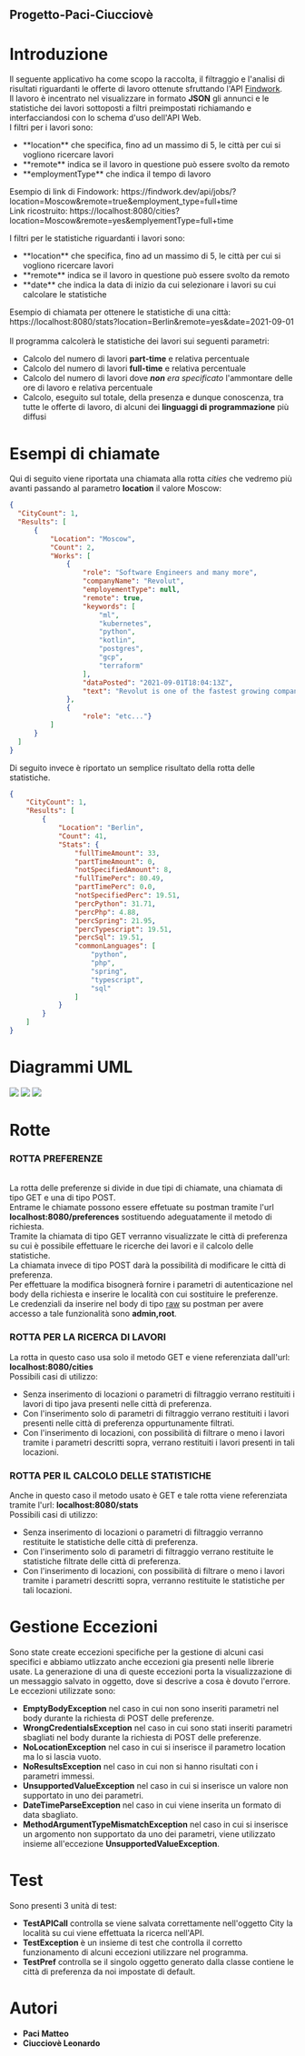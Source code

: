## Progetto-Paci-Ciucciovè
# Introduzione
Il seguente applicativo ha come scopo la raccolta, il filtraggio e l'analisi di risultati riguardanti le offerte di lavoro ottenute sfruttando l'API [Findwork](https://findwork.dev).
<br>
Il lavoro è incentrato nel visualizzare in formato **JSON** gli annunci e le statistiche dei lavori sottoposti a filtri preimpostati richiamando e interfacciandosi con lo schema d'uso dell'API Web.<br>
I filtri per i lavori sono:
<ul>
  <li>**location** che specifica, fino ad un massimo di 5, le città per cui si vogliono ricercare lavori</li>
  <li>**remote** indica se il lavoro in questione può essere svolto da remoto</li>
  <li>**employmentType** che indica il tempo di lavoro</li>
</ul>
Esempio di link di Findowork: https://findwork.dev/api/jobs/?location=Moscow&remote=true&employment_type=full+time<br>
Link ricostruito: https://localhost:8080/cities?location=Moscow&remote=yes&emplyementType=full+time<br>

I filtri per le statistiche riguardanti i lavori sono:
<ul>
  <li>**location** che specifica, fino ad un massimo di 5, le città per cui si vogliono ricercare lavori</li>
  <li>**remote** indica se il lavoro in questione può essere svolto da remoto</li>
  <li>**date** che indica la data di inizio da cui selezionare i lavori su cui calcolare le statistiche</li>
</ul>
Esempio di chiamata per ottenere le statistiche di una città:<br>
https://localhost:8080/stats?location=Berlin&remote=yes&date=2021-09-01<br>
<br>
Il programma calcolerà le statistiche dei lavori sui seguenti parametri:
<ul>
    <li>Calcolo del numero di lavori <b>part-time</b> e relativa percentuale</li>
    <li>Calcolo del numero di lavori <b>full-time</b> e relativa percentuale</li>
    <li>Calcolo del numero di lavori dove <i><b>non</b> era specificato</i> l'ammontare delle ore di lavoro e relativa percentuale</li>
    <li>Calcolo, eseguito sul totale, della presenza e dunque conoscenza, tra tutte le offerte di lavoro, di alcuni dei <b>linguaggi di programmazione</b> più diffusi</li>
</ul>

# Esempi di chiamate
Qui di seguito viene riportata una chiamata alla rotta <i>cities</i> che vedremo più avanti passando al parametro **location** il valore Moscow:
```json
{
  "CityCount": 1,
  "Results": [
      {
          "Location": "Moscow",
          "Count": 2,
          "Works": [
              {
                  "role": "Software Engineers and many more",
                  "companyName": "Revolut",
                  "employementType": null,
                  "remote": true,
                  "keywords": [
                      "ml",
                      "kubernetes",
                      "python",
                      "kotlin",
                      "postgres",
                      "gcp",
                      "terraform"
                  ],
                  "dataPosted": "2021-09-01T18:04:13Z",
                  "text": "Revolut is one of the fastest growing companies in Europe. We’re hiring throughout the company for many roles. I work on Data Platform, helping people bring ML models to production. We use Terraform, Kubernetes, GCP, Vault, Python, Java, Kotlin, Postgres and many more. There are a lot of interesting challenges and projects. We&#x27;re looking for experienced engineers that will work within a distributed company.<br>We are valued at 33B and on the track to IPO soon.<br>Careers: <a href=\"https:&#x2F;&#x2F;jobs.lever.co&#x2F;revolut?lever-via=8QDkIWda8L\" rel=\"nofollow\">https:&#x2F;&#x2F;jobs.lever.co&#x2F;revolut?lever-via=8QDkIWda8L</a>"
              },
              {
                  "role": "etc..."}
          ]
      }
  ]
}
```
Di seguito invece è riportato un semplice risultato della rotta delle statistiche.
```json
{
    "CityCount": 1,
    "Results": [
        {
            "Location": "Berlin",
            "Count": 41,
            "Stats": {
                "fullTimeAmount": 33,
                "partTimeAmount": 0,
                "notSpecifiedAmount": 8,
                "fullTimePerc": 80.49,
                "partTimePerc": 0.0,
                "notSpecifiedPerc": 19.51,
                "percPython": 31.71,
                "percPhp": 4.88,
                "percSpring": 21.95,
                "percTypescript": 19.51,
                "percSql": 19.51,
                "commonLanguages": [
                    "python",
                    "php",
                    "spring",
                    "typescript",
                    "sql"
                ]
            }
        }
    ]
}
```

# Diagrammi UML
<img src="https://github.com/PaciMatteo94/Progetto-Paci-Ciucciove/blob/main/umlprogetto.jpg"></img>
<img src="https://github.com/PaciMatteo94/Progetto-Paci-Ciucciove/blob/main/umlprogetto2.jpg"></img>
<img src="https://github.com/PaciMatteo94/Progetto-Paci-Ciucciove/blob/main/NewModel%20Sequence%20Diagram.jpg"></img>


# Rotte
<h3>ROTTA PREFERENZE</h3><br>
La rotta delle preferenze si divide in due tipi di chiamate, una chiamata di tipo GET e una di tipo POST.<br>
Entrame le chiamate possono essere effetuate su postman tramite l'url <b>localhost:8080/preferences</b> sostituendo adeguatamente il metodo di richiesta.<br>
Tramite la chiamata di tipo GET verranno visualizzate le città di preferenza su cui è possibile effettuare le ricerche dei lavori e il calcolo delle statistiche.<br>
La chiamata invece di tipo POST darà la possibilità di modificare le città di preferenza.<br>
Per effettuare la modifica bisognerà fornire i parametri di autenticazione nel body della richiesta e inserire le località con cui sostituire le preferenze.<br>
Le credenziali da inserire nel body di tipo <u>raw</u> su postman per avere accesso a tale funzionalità sono <b>admin,root</b>.<br>
<p>
<h3>ROTTA PER LA RICERCA DI LAVORI</h3>

La rotta in questo caso usa solo il metodo GET e viene referenziata dall'url: <b>localhost:8080/cities</b><br>
Possibili casi di utilizzo:
- Senza inserimento di locazioni o parametri di filtraggio verrano restituiti i lavori di tipo java presenti nelle città di preferenza.
- Con l'inserimento solo di parametri di filtraggio verrano restituiti i lavori presenti nelle città di preferenza oppurtunamente filtrati.
- Con l'inserimento di locazioni, con possibilità di filtrare o meno i lavori tramite i parametri descritti sopra, verrano restituiti i lavori presenti in tali locazioni.

<h3>ROTTA PER IL CALCOLO DELLE STATISTICHE</h3>

Anche in questo caso il metodo usato è GET e tale rotta viene referenziata tramite l'url: <b>localhost:8080/stats</b><br>
Possibili casi di utilizzo:<br>
- Senza inserimento di locazioni o parametri di filtraggio verranno restituite le statistiche delle città di preferenza.
- Con l'inserimento solo di parametri di filtraggio verrano restituite le statistiche filtrate delle città di preferenza.
- Con l'inserimento di locazioni, con possibilità di filtrare o meno i lavori tramite i parametri descritti sopra, verranno restituite le statistiche per tali locazioni.
# Gestione Eccezioni
Sono state create eccezioni specifiche per la gestione di alcuni casi specifici e abbiamo utlizzato anche eccezioni gia presenti nelle librerie usate.
La generazione di una di queste eccezioni porta la visualizzazione di un messaggio salvato in oggetto, dove si descrive a cosa è dovuto l'errore.
Le eccezioni utilizzate sono:
- <b>EmptyBodyException</b> nel caso in cui non sono inseriti parametri nel body durante la richiesta di POST delle preferenze.
- <b>WrongCredentialsException</b> nel caso in cui sono stati inseriti parametri sbagliati nel body durante la richiesta di POST delle preferenze.
- <b>NoLocationException</b> nel caso in cui si inserisce il parametro location ma lo si lascia vuoto.
- <b>NoResultsException</b> nel caso in cui non si hanno risultati con i parametri immessi.
- <b>UnsupportedValueException</b> nel caso in cui si inserisce un valore non supportato in uno dei parametri.
- <b>DateTimeParseException</b> nel caso in cui viene inserita un formato di data sbagliato.
- <b>MethodArgumentTypeMismatchException</b> nel caso in cui si inserisce un argomento non supportato da uno dei parametri, viene utilizzato insieme all'eccezione <b>UnsupportedValueException</b>.
# Test
Sono presenti 3 unità di test:
- <b>TestAPICall</b> controlla se viene salvata correttamente nell'oggetto City la località su cui viene effettuata la ricerca nell'API.
- <b>TestException</b> è un insieme di test che controlla il corretto funzionamento di alcuni eccezioni utilizzare nel programma.
- <b>TestPref</b> controlla se il singolo oggetto generato dalla classe contiene le città di preferenza da noi impostate di default.

# Autori

- <b>Paci Matteo</b>
- <b>Ciucciovè Leonardo</b>
